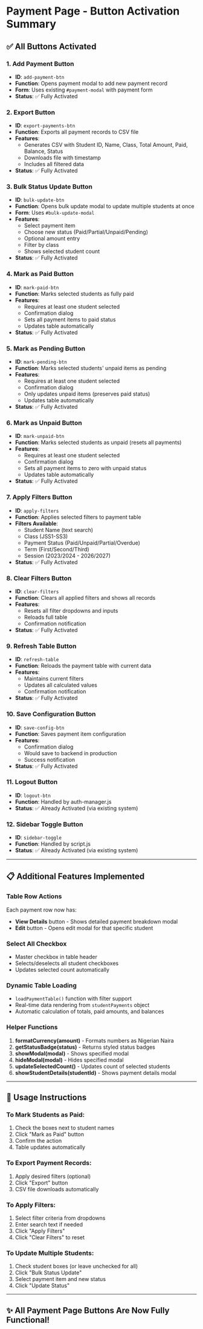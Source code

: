 # Payment Page - Button Activation Summary

## ✅ All Buttons Activated

### 1. **Add Payment Button**
- **ID**: `add-payment-btn`
- **Function**: Opens payment modal to add new payment record
- **Form**: Uses existing `#payment-modal` with payment form
- **Status**: ✅ Fully Activated

### 2. **Export Button**
- **ID**: `export-payments-btn`
- **Function**: Exports all payment records to CSV file
- **Features**: 
  - Generates CSV with Student ID, Name, Class, Total Amount, Paid, Balance, Status
  - Downloads file with timestamp
  - Includes all filtered data
- **Status**: ✅ Fully Activated

### 3. **Bulk Status Update Button**
- **ID**: `bulk-update-btn`
- **Function**: Opens bulk update modal to update multiple students at once
- **Form**: Uses `#bulk-update-modal` 
- **Features**:
  - Select payment item
  - Choose new status (Paid/Partial/Unpaid/Pending)
  - Optional amount entry
  - Filter by class
  - Shows selected student count
- **Status**: ✅ Fully Activated

### 4. **Mark as Paid Button**
- **ID**: `mark-paid-btn`
- **Function**: Marks selected students as fully paid
- **Features**:
  - Requires at least one student selected
  - Confirmation dialog
  - Sets all payment items to paid status
  - Updates table automatically
- **Status**: ✅ Fully Activated

### 5. **Mark as Pending Button**
- **ID**: `mark-pending-btn`
- **Function**: Marks selected students' unpaid items as pending
- **Features**:
  - Requires at least one student selected
  - Confirmation dialog
  - Only updates unpaid items (preserves paid status)
  - Updates table automatically
- **Status**: ✅ Fully Activated

### 6. **Mark as Unpaid Button**
- **ID**: `mark-unpaid-btn`
- **Function**: Marks selected students as unpaid (resets all payments)
- **Features**:
  - Requires at least one student selected
  - Confirmation dialog
  - Sets all payment items to zero with unpaid status
  - Updates table automatically
- **Status**: ✅ Fully Activated

### 7. **Apply Filters Button**
- **ID**: `apply-filters`
- **Function**: Applies selected filters to payment table
- **Filters Available**:
  - Student Name (text search)
  - Class (JSS1-SS3)
  - Payment Status (Paid/Unpaid/Partial/Overdue)
  - Term (First/Second/Third)
  - Session (2023/2024 - 2026/2027)
- **Status**: ✅ Fully Activated

### 8. **Clear Filters Button**
- **ID**: `clear-filters`
- **Function**: Clears all applied filters and shows all records
- **Features**:
  - Resets all filter dropdowns and inputs
  - Reloads full table
  - Confirmation notification
- **Status**: ✅ Fully Activated

### 9. **Refresh Table Button**
- **ID**: `refresh-table`
- **Function**: Reloads the payment table with current data
- **Features**:
  - Maintains current filters
  - Updates all calculated values
  - Confirmation notification
- **Status**: ✅ Fully Activated

### 10. **Save Configuration Button**
- **ID**: `save-config-btn`
- **Function**: Saves payment item configuration
- **Features**:
  - Confirmation dialog
  - Would save to backend in production
  - Success notification
- **Status**: ✅ Fully Activated

### 11. **Logout Button**
- **ID**: `logout-btn`
- **Function**: Handled by auth-manager.js
- **Status**: ✅ Already Activated (via existing system)

### 12. **Sidebar Toggle Button**
- **ID**: `sidebar-toggle`
- **Function**: Handled by script.js
- **Status**: ✅ Already Activated (via existing system)

---

## 📋 Additional Features Implemented

### Table Row Actions
Each payment row now has:
- **View Details** button - Shows detailed payment breakdown modal
- **Edit** button - Opens edit modal for that specific student

### Select All Checkbox
- Master checkbox in table header
- Selects/deselects all student checkboxes
- Updates selected count automatically

### Dynamic Table Loading
- `loadPaymentTable()` function with filter support
- Real-time data rendering from `studentPayments` object
- Automatic calculation of totals, paid amounts, and balances

### Helper Functions
1. **formatCurrency(amount)** - Formats numbers as Nigerian Naira
2. **getStatusBadge(status)** - Returns styled status badges
3. **showModal(modal)** - Shows specified modal
4. **hideModal(modal)** - Hides specified modal
5. **updateSelectedCount()** - Updates count of selected students
6. **showStudentDetails(studentId)** - Shows payment details modal

---

## 🎯 Usage Instructions

### To Mark Students as Paid:
1. Check the boxes next to student names
2. Click "Mark as Paid" button
3. Confirm the action
4. Table updates automatically

### To Export Payment Records:
1. Apply desired filters (optional)
2. Click "Export" button
3. CSV file downloads automatically

### To Apply Filters:
1. Select filter criteria from dropdowns
2. Enter search text if needed
3. Click "Apply Filters"
4. Click "Clear Filters" to reset

### To Update Multiple Students:
1. Check student boxes (or leave unchecked for all)
2. Click "Bulk Status Update"
3. Select payment item and new status
4. Click "Update Status"

---

## ✨ All Payment Page Buttons Are Now Fully Functional!
